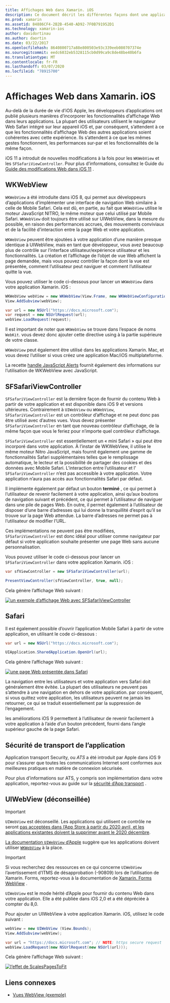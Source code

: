 ```yaml
---
title: Affichages Web dans Xamarin. iOS
description: Ce document décrit les différentes façons dont une application Xamarin. iOS peut afficher du contenu Web. Il aborde WKWebView, SFSafariViewController, Safari et la sécurité du transport d’application.
ms.prod: xamarin
ms.assetid: 84886CF4-2B2B-4540-AD92-7F0B791952D1
ms.technology: xamarin-ios
author: davidortinau
ms.author: daortin
ms.date: 03/22/2017
ms.openlocfilehash: 8640800717a88e800503e93c339eeb080707374e
ms.sourcegitcommit: eedc6032eb5328115cb0d99ca9c8de48be40b6fa
ms.translationtype: MT
ms.contentlocale: fr-FR
ms.lasthandoff: 03/07/2020
ms.locfileid: "78915700"
---
```

# <a name="web-views-in-xamarinios"></a>Affichages Web dans Xamarin. iOS

Au-delà de la durée de vie d’iOS Apple, les développeurs d’applications ont publié plusieurs manières d’incorporer les fonctionnalités d’affichage Web dans leurs applications. La plupart des utilisateurs utilisent le navigateur Web Safari intégré sur leur appareil iOS et, par conséquent, s’attendent à ce que les fonctionnalités d’affichage Web des autres applications soient cohérentes avec cette expérience. Ils s’attendent à ce que les mêmes gestes fonctionnent, les performances sur-par et les fonctionnalités de la même façon.

iOS 11 a introduit de nouvelles modifications à la fois pour les `WKWebView` et les `SFSafariViewController`. Pour plus d’informations, consultez le Guide du [Guide des modifications Web dans iOS 11](~/ios/platform/introduction-to-ios11/web.md) .

## <a name="wkwebview"></a>WKWebView

`WKWebView` a été introduite dans iOS 8, qui permet aux développeurs d’applications d’implémenter une interface de navigation Web similaire à celle de Mobile Safari. Cela est dû, en partie, au fait que `WKWebView` utilise le moteur JavaScript NITRO, le même moteur que celui utilisé par Mobile Safari. `WKWebView` doit toujours être utilisé sur UIWebView, dans la mesure du possible, en raison des performances accrues, des mouvements conviviaux et de la facilité d’interaction entre la page Web et votre application.

`WKWebView` peuvent être ajoutées à votre application d’une manière presque identique à UIWebView, mais en tant que développeur, vous avez beaucoup plus de contrôle sur l’interface utilisateur/expérience utilisateur et les fonctionnalités. La création et l’affichage de l’objet de vue Web affichent la page demandée, mais vous pouvez contrôler la façon dont la vue est présentée, comment l’utilisateur peut naviguer et comment l’utilisateur quitte la vue.  

Vous pouvez utiliser le code ci-dessous pour lancer un `WKWebView` dans votre application Xamarin. iOS :

```csharp
WKWebView webView = new WKWebView(View.Frame, new WKWebViewConfiguration());
View.AddSubview(webView);

var url = new NSUrl("https://docs.microsoft.com");
var request = new NSUrlRequest(url);
webView.LoadRequest(request);
```

Il est important de noter que `WKWebView` se trouve dans l’espace de noms `WebKit`. vous devez donc ajouter cette directive using à la partie supérieure de votre classe.

`WKWebView` peut également être utilisé dans les applications Xamarin. Mac, et vous devez l’utiliser si vous créez une application Mac/iOS multiplateforme.

La recette [handle JavaScript Alerts](https://github.com/xamarin/recipes/tree/master/Recipes/ios/content_controls/web_view/handle_javascript_alerts) fournit également des informations sur l’utilisation de WKWebView avec JavaScript.

## <a name="sfsafariviewcontroller"></a>SFSafariViewController

 `SFSafariViewController` est la dernière façon de fournir du contenu Web à partir de votre application et est disponible dans iOS 9 et versions ultérieures. Contrairement à `UIWebView` ou `WKWebView`, `SFSafariViewController` est un contrôleur d’affichage et ne peut donc pas être utilisé avec d’autres vues. Vous devez présenter `SFSafariViewController` en tant que nouveau contrôleur d’affichage, de la même façon que vous le feriez pour n’importe quel contrôleur d’affichage.

 `SFSafariViewController` est essentiellement un « mini Safari » qui peut être incorporé dans votre application. À l’instar de WKWebView, il utilise le même moteur Nitro JavaScript, mais fournit également une gamme de fonctionnalités Safari supplémentaires telles que le remplissage automatique, le lecteur et la possibilité de partager des cookies et des données avec Mobile Safari. L’interaction entre l’utilisateur et l' `SFSafariViewController` n’est pas accessible à votre application. Votre application n’aura pas accès aux fonctionnalités Safari par défaut.

Il implémente également par défaut un bouton **terminé** , ce qui permet à l’utilisateur de revenir facilement à votre application, ainsi qu’aux boutons de navigation suivant et précédent, ce qui permet à l’utilisateur de naviguer dans une pile de pages Web. En outre, il permet également à l’utilisateur de disposer d’une barre d’adresses qui lui donne la tranquillité d’esprit qu’il se trouve sur la page Web attendue. La barre d’adresses ne permet pas à l’utilisateur de modifier l’URL.

Ces implémentations ne peuvent pas être modifiées, `SFSafariViewController` est donc idéal pour utiliser comme navigateur par défaut si votre application souhaite présenter une page Web sans aucune personnalisation.

Vous pouvez utiliser le code ci-dessous pour lancer un `SFSafariViewController` dans votre application Xamarin. iOS :

```csharp
var sfViewController = new SFSafariViewController(url);

PresentViewController(sfViewController, true, null);
```

Cela génère l’affichage Web suivant :

[![un exemple d’affichage Web avec SFSafariViewController](webview-images/sfsafariviewcontroller.png)](webview-images/sfsafariviewcontroller.png#lightbox)

## <a name="safari"></a>Safari

Il est également possible d’ouvrir l’application Mobile Safari à partir de votre application, en utilisant le code ci-dessous :

```csharp
var url = new NSUrl("https://docs.microsoft.com");

UIApplication.SharedApplication.OpenUrl(url);
```

Cela génère l’affichage Web suivant :

[![une page Web présentée dans Safari](webview-images/safari.png)](webview-images/safari.png#lightbox)

La navigation entre les utilisateurs et votre application vers Safari doit généralement être évitée. La plupart des utilisateurs ne peuvent pas s’attendre à une navigation en dehors de votre application. par conséquent, si vous quittez votre application, les utilisateurs peuvent ne jamais les retourner, ce qui se traduit essentiellement par la suppression de l’engagement.

les améliorations iOS 9 permettent à l’utilisateur de revenir facilement à votre application à l’aide d’un bouton précédent, fourni dans l’angle supérieur gauche de la page Safari.

## <a name="app-transport-security"></a>Sécurité de transport de l’application

Application transport Security, ou *ATS* a été introduit par Apple dans iOS 9 pour s’assurer que toutes les communications Internet sont conformes aux meilleures pratiques en matière de connexion sécurisée.

Pour plus d’informations sur ATS, y compris son implémentation dans votre application, reportez-vous au guide sur la [sécurité d’App transport](~/ios/app-fundamentals/ats.md) .

## <a name="uiwebview-deprecated"></a>UIWebView (déconseillée)

> [!IMPORTANT]
> `UIWebView` est déconseillé. Les applications qui utilisent ce contrôle ne seront [pas acceptées dans l’App Store à partir du 2020 avril, et les applications existantes doivent la supprimer avant le 2020 décembre](https://developer.apple.com/news/?id=12232019b).
>
> [La documentation `UIWebView` d’Apple](https://developer.apple.com/documentation/uikit/uiwebview) suggère que les applications doivent utiliser [`WKWebView`](#wkwebview) à la place.

> [!IMPORTANT]
> Si vous recherchez des ressources en ce qui concerne `UIWebView` l’avertissement d’ITMS de désapprobation (-90809) lors de l’utilisation de Xamarin. Forms, reportez-vous à la documentation de [Xamarin. Forms WebView](~/xamarin-forms/user-interface/webview.md#uiwebview-deprecation-and-app-store-rejection-itms-90809) .

`UIWebView` est le mode hérité d’Apple pour fournir du contenu Web dans votre application. Elle a été publiée dans iOS 2,0 et a été dépréciée à compter du 8,0.

Pour ajouter un UIWebView à votre application Xamarin. iOS, utilisez le code suivant :

```csharp
webView = new UIWebView (View.Bounds);
View.AddSubview(webView);

var url = "https://docs.microsoft.com"; // NOTE: https secure request
webView.LoadRequest(new NSUrlRequest(new NSUrl(url)));
```

Cela génère l’affichage Web suivant :

[![l’effet de ScalesPagesToFit](webview-images/webview.png)](webview-images/webview.png#lightbox)

## <a name="related-links"></a>Liens connexes

- [Vues WebView (exemple)](https://docs.microsoft.com/samples/xamarin/ios-samples/webview)
